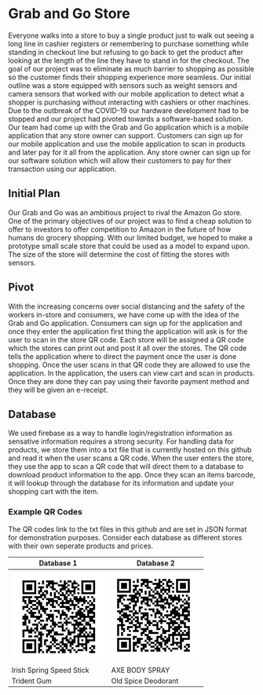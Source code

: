 # Grab and Go Store
Everyone walks into a store to buy a single product just to walk out seeing a long line in cashier registers or remembering to purchase 
something while standing in checkout line but refusing to go back to get the product after looking at the length of the line they have 
to stand in for the checkout. The goal of our project was to eliminate as much barrier to shopping as possible so the customer finds 
their shopping experience more seamless. Our initial outline was a store equipped with sensors such as weight sensors and camera sensors 
that worked with our mobile application to detect what a shopper is purchasing without interacting with cashiers or other machines. Due 
to the outbreak of the COVID-19 our hardware development had to be stopped and our project had pivoted towards a software-based solution. 
Our team had come up with the Grab and Go application which is a mobile application that any store owner can support. Customers can sign 
up for our mobile application and use the mobile application to scan in products and later pay for it all from the application. Any store 
owner can sign up for our software solution which will allow their customers to pay for their transaction using our application. 

## Initial Plan
Our Grab and Go was an ambitious project to rival the Amazon Go store. One of the primary objectives of our project was to find a 
cheap solution to offer to investors to offer competition to Amazon in the future of how humans do grocery shopping. With our 
limited budget, we hoped to make a prototype small scale store that could be used as a model to expand upon. The size of the store 
will determine the cost of fitting the stores with sensors. 

## Pivot
With the increasing concerns over social distancing and the safety of the workers in-store and consumers, we have come up with the 
idea of the Grab and Go application. Consumers can sign up for the application and once they enter the application first thing the 
application will ask is for the user to scan in the store QR code. Each store will be assigned a QR code which the stores can print 
out and post it all over the stores. The QR code tells the application where to direct the payment once the user is done shopping. 
Once the user scans in that QR code they are allowed to use the application. In the application, the users can view cart and scan in 
products. Once they are done they can pay using their favorite payment method and they will be given an e-receipt.

## Database
We used firebase as a way to handle login/registration information as sensative information requires a strong security. For handling
data for products, we store them into a txt file that is currently hosted on this github and read it when the user scans a QR code.
When the user enters the store, they use the app to scan a QR code that will direct them to a database to download product information
to the app. Once they scan an items barcode, it will lookup through the database for its information and update your shopping cart with
the item.

### Example QR Codes
The QR codes link to the txt files in this github and are set in JSON format for demonstration purposes. Consider each database as
different stores with their own seperate products and prices.

Database 1 | Database 2
------------ | -------------
![Grocery Database 1](images/groceryitem1-QR.PNG) | ![Grocery Database 2](images/groceryitem2-QR.PNG)
Irish Spring Speed Stick | AXE BODY SPRAY
Trident Gum | Old Spice Deodorant
